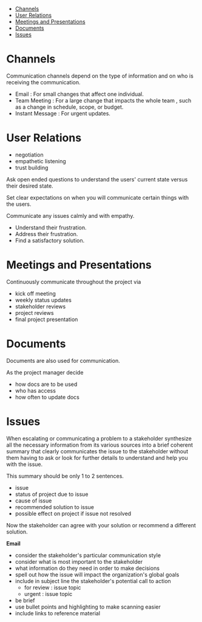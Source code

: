 - [Channels](#Channels)
- [User Relations](#User%20Relations)
- [Meetings and Presentations](#Meetings%20and%20Presentations)
- [Documents](#Documents)
- [Issues](#Issues)

# Channels

Communication channels depend on the type of information and on who is receiving the communication.

- Email : For small changes that affect one individual.
- Team Meeting : For a large change that impacts the whole team , such as a change in schedule, scope, or budget.
- Instant Message : For urgent updates.

# User Relations

- negotiation
- empathetic listening
- trust building

Ask open ended questions to understand the users' current state versus their desired state.

Set clear expectations on when you will communicate certain things with the users.

Communicate any issues calmly and with empathy.
- Understand their frustration.
- Address their frustration.
- Find a satisfactory solution.

# Meetings and Presentations

Continuously communicate throughout the project via

- kick off meeting
- weekly status updates
- stakeholder reviews
- project reviews
- final project presentation

# Documents

Documents are also used for communication.

As the project manager decide 

- how docs are to be used
- who has access
- how often to update docs

# Issues

When escalating or communicating a problem to a stakeholder synthesize all the necessary information from its various sources into a brief coherent summary that clearly communicates the issue to the stakeholder without them having to ask or look for further details to understand and help you with the issue.

This summary should be only 1 to 2 sentences.

- issue
- status of project due to issue
- cause of issue
- recommended solution to issue
- possible effect on project if issue not resolved

Now the stakeholder can agree with your solution or recommend a different solution.

**Email**

- consider the stakeholder's particular communication style
- consider what is most important to the stakeholder
- what information do they need in order to make decisions
- spell out how the issue will impact the organization's global goals
- include in subject line the stakeholder's potential call to action
	- for review : issue topic
	- urgent : issue topic
- be brief
- use bullet points and highlighting to make scanning easier
- include links to reference material
